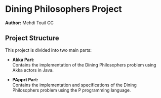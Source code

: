 # Dining Philosophers Project

**Author:** Mehdi Touil CC

## Project Structure

This project is divided into two main parts:

- **Akka Part:**  
  Contains the implementation of the Dining Philosophers problem using Akka actors in Java.

- **PApprt Part:**  
  Contains the implementation and specifications of the Dining Philosophers problem using the P programming language.
